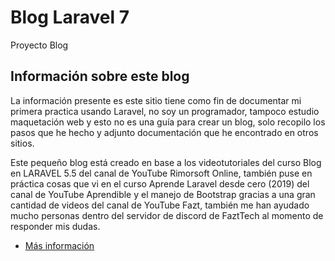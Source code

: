 # Blog Laravel 7
Proyecto Blog
## Información sobre este blog

La información presente es este sitio tiene como fin de documentar mi primera practica usando Laravel, no soy un programador, tampoco estudio maquetación web y esto no es una guía para crear un blog, solo recopilo los pasos que he hecho y adjunto documentación que he encontrado en otros sitios.</p>
Este pequeño blog está creado en base a los videotutoriales del curso Blog en LARAVEL 5.5 del canal de YouTube  Rimorsoft Online, también puse en práctica cosas que vi en el curso Aprende Laravel desde cero (2019) del canal de YouTube  Aprendible y el manejo de Bootstrap gracias a una gran cantidad de videos del canal de YouTube  Fazt, también me han ayudado mucho personas dentro del servidor de discord de FaztTech al momento de responder mis dudas.

* [Más información](https://elbartolomeo.github.io/Blog-Laravel-7/)


